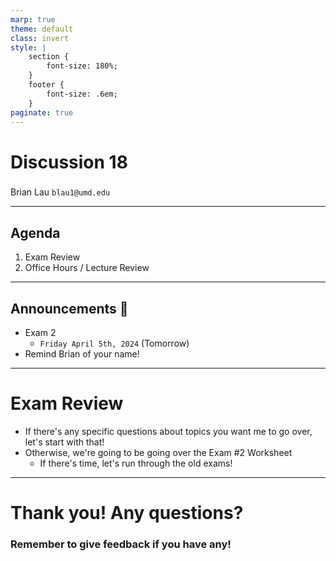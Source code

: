 ```yaml
---
marp: true
theme: default
class: invert
style: |
    section {
        font-size: 180%;
    }
    footer {
        font-size: .6em;
    }
paginate: true
---
```

<!-- 
_paginate: false
_class: invert
-->

# <!--fit--> Discussion 18
<!-- 
_footer: "Credits to Adit Bala for his Marp template"
-->

### 

Brian Lau
`blau1@umd.edu`

---
## Agenda
<!-- 
_footer: "Slides available at [`beelau.vercel.app`](https://beelau.vercel.app)"
-->
1. Exam Review 
2. Office Hours / Lecture Review
---
## Announcements :mega:
- Exam 2
    - `Friday April 5th, 2024` (Tomorrow)
- Remind Brian of your name!


---
# Exam Review
- If there's any specific questions about topics you want me to go over, let's start with that!
- Otherwise, we're going to be going over the Exam #2 Worksheet
    - If there's time, let's run through the old exams!
---
# Thank you! Any questions?

### Remember to give feedback if you have any!

